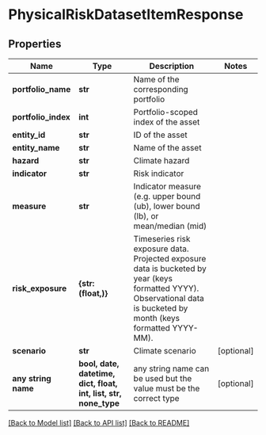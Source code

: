 # PhysicalRiskDatasetItemResponse


## Properties
Name | Type | Description | Notes
------------ | ------------- | ------------- | -------------
**portfolio_name** | **str** | Name of the corresponding portfolio | 
**portfolio_index** | **int** | Portfolio-scoped index of the asset | 
**entity_id** | **str** | ID of the asset | 
**entity_name** | **str** | Name of the asset | 
**hazard** | **str** | Climate hazard | 
**indicator** | **str** | Risk indicator | 
**measure** | **str** | Indicator measure (e.g. upper bound (ub), lower bound (lb), or mean/median (mid) | 
**risk_exposure** | **{str: (float,)}** | Timeseries risk exposure data. Projected exposure data is bucketed by year (keys formatted YYYY). Observational data is bucketed by month (keys formatted YYYY-MM). | 
**scenario** | **str** | Climate scenario | [optional] 
**any string name** | **bool, date, datetime, dict, float, int, list, str, none_type** | any string name can be used but the value must be the correct type | [optional]

[[Back to Model list]](../README.md#documentation-for-models) [[Back to API list]](../README.md#documentation-for-api-endpoints) [[Back to README]](../README.md)


